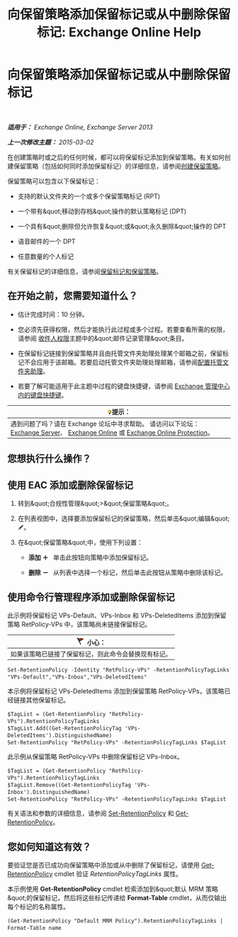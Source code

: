 ﻿---
title: '向保留策略添加保留标记或从中删除保留标记: Exchange Online Help'
TOCTitle: 向保留策略添加保留标记或从中删除保留标记
ms:assetid: 3a5196ce-2764-453d-9bc1-5ec22d06b40d
ms:mtpsurl: https://technet.microsoft.com/zh-cn/library/Dd362328(v=EXCHG.150)
ms:contentKeyID: 50490345
ms.date: 05/23/2018
mtps_version: v=EXCHG.150
ms.translationtype: MT
---

# 向保留策略添加保留标记或从中删除保留标记

 

_**适用于：** Exchange Online, Exchange Server 2013_

_**上一次修改主题：** 2015-03-02_

在创建策略时或之后的任何时候，都可以将保留标记添加到保留策略。有关如何创建保留策略（包括如何同时添加保留标记）的详细信息，请参阅[创建保留策略](create-a-retention-policy-exchange-2013-help.md)。

保留策略可以包含以下保留标记：

  - 支持的默认文件夹的一个或多个保留策略标记 (RPT)

  - 一个带有\&quot;移动到存档\&quot;操作的默认策略标记 (DPT)

  - 一个具有\&quot;删除但允许恢复\&quot;或\&quot;永久删除\&quot;操作的 DPT

  - 语音邮件的一个 DPT

  - 任意数量的个人标记

有关保留标记的详细信息，请参阅[保留标记和保留策略](retention-tags-and-retention-policies-exchange-2013-help.md)。

## 在开始之前，您需要知道什么？

  - 估计完成时间：10 分钟。

  - 您必须先获得权限，然后才能执行此过程或多个过程。若要查看所需的权限，请参阅 [收件人权限](recipients-permissions-exchange-2013-help.md)主题中的\&quot;邮件记录管理\&quot;条目。

  - 在保留标记链接到保留策略并且由托管文件夹助理处理某个邮箱之前，保留标记不会应用于该邮箱。若要启动托管文件夹助理处理邮箱，请参阅[配置托管文件夹助理](configure-the-managed-folder-assistant-exchange-2013-help.md)。

  - 若要了解可能适用于此主题中过程的键盘快捷键，请参阅 [Exchange 管理中心内的键盘快捷键](keyboard-shortcuts-in-the-exchange-admin-center-exchange-online-protection-help.md)。

<table>
<thead>
<tr class="header">
<th><img src="images/Bb124558.tip(EXCHG.150).gif" title="提示" alt="提示" />提示：</th>
</tr>
</thead>
<tbody>
<tr class="odd">
<td>遇到问题了吗？请在 Exchange 论坛中寻求帮助。 请访问以下论坛：<a href="https://go.microsoft.com/fwlink/p/?linkid=60612">Exchange Server</a>、 <a href="https://go.microsoft.com/fwlink/p/?linkid=267542">Exchange Online</a> 或 <a href="https://go.microsoft.com/fwlink/p/?linkid=285351">Exchange Online Protection</a>。</td>
</tr>
</tbody>
</table>


## 您想执行什么操作？

## 使用 EAC 添加或删除保留标记

1.  转到\&quot;合规性管理\&quot;\>\&quot;保留策略\&quot;。

2.  在列表视图中，选择要添加保留标记的保留策略，然后单击\&quot;编辑\&quot;![编辑图标](images/Bb124582.6f53ccb2-1f13-4c02-bea0-30690e6ea71d(EXCHG.150).gif "编辑图标")。

3.  在\&quot;保留策略\&quot;中，使用下列设置：
    
      - **添加** ![添加图标](images/JJ218640.c1e75329-d6d7-4073-a27d-498590bbb558(EXCHG.150).gif "添加图标")   单击此按钮向策略中添加保留标记。
    
      - **删除** ![删除图标](images/JJ657492.479b6ced-8d64-4277-a725-f17fea202b28(EXCHG.150).gif "删除图标")   从列表中选择一个标记，然后单击此按钮从策略中删除该标记。

## 使用命令行管理程序添加或删除保留标记

此示例将保留标记 VPs-Default、VPs-Inbox 和 VPs-DeletedItems 添加到保留策略 RetPolicy-VPs 中，该策略尚未链接保留标记。

<table>
<thead>
<tr class="header">
<th><img src="images/Dd876845.Caution(EXCHG.150).gif" title="小心" alt="小心" />小心：</th>
</tr>
</thead>
<tbody>
<tr class="odd">
<td>如果该策略已链接了保留标记，则此命令会替换现有标记。</td>
</tr>
</tbody>
</table>


    Set-RetentionPolicy -Identity "RetPolicy-VPs" -RetentionPolicyTagLinks "VPs-Default","VPs-Inbox","VPs-DeletedItems"

本示例将保留标记 VPs-DeletedItems 添加到保留策略 RetPolicy-VPs，该策略已经链接其他保留标记。

    $TagList = (Get-RetentionPolicy "RetPolicy-VPs").RetentionPolicyTagLinks
    $TagList.Add((Get-RetentionPolicyTag 'VPs-DeletedItems').DistinguishedName)
    Set-RetentionPolicy "RetPolicy-VPs" -RetentionPolicyTagLinks $TagList

此示例从保留策略 RetPolicy-VPs 中删除保留标记 VPs-Inbox。

    $TagList = (Get-RetentionPolicy "RetPolicy-VPs").RetentionPolicyTagLinks
    $TagList.Remove((Get-RetentionPolicyTag 'VPs-Inbox').DistinguishedName)
    Set-RetentionPolicy "RetPolicy-VPs" -RetentionPolicyTagLinks $TagList

有关语法和参数的详细信息，请参阅 [Set-RetentionPolicy](https://technet.microsoft.com/zh-cn/library/dd335196\(v=exchg.150\)) 和 [Get-RetentionPolicy](https://technet.microsoft.com/zh-cn/library/dd298086\(v=exchg.150\))。

## 您如何知道这有效？

要验证您是否已成功向保留策略中添加或从中删除了保留标记，请使用 [Get-RetentionPolicy](https://technet.microsoft.com/zh-cn/library/dd298086\(v=exchg.150\)) cmdlet 验证 *RetentionPolicyTagLinks* 属性。

本示例使用 **Get-RetentionPolicy** cmdlet 检索添加到\&quot;默认 MRM 策略\&quot;的保留标记，然后将这些标记传递给 **Format-Table** cmdlet，从而仅输出每个标记的名称属性。

    (Get-RetentionPolicy "Default MRM Policy").RetentionPolicyTagLinks | Format-Table name

